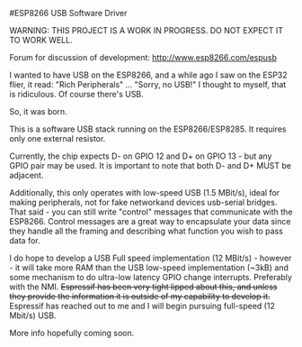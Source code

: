 #ESP8266 USB Software Driver

WARNING: THIS PROJECT IS A WORK IN PROGRESS.  DO NOT EXPECT IT TO WORK WELL.

Forum for discussion of development: http://www.esp8266.com/espusb


I wanted to have USB on the ESP8266, and a while ago I saw on the ESP32 flier, it read: "Rich Peripherals" ... "Sorry, no USB!" I thought to myself, that is ridiculous.  Of course there's USB.

So, it was born.

This is a software USB stack running on the ESP8266/ESP8285.  It requires only one external resistor.

Currently, the chip expects D- on GPIO 12 and D+ on GPIO 13 - but any GPIO pair may be used.  It is important to note that both D- and D+ MUST be adjacent.

Additionally, this only operates with low-speed USB (1.5 MBit/s), ideal for making peripherals, not for fake networkand devices usb-serial bridges.  That said - you can still write "control" messages that communicate with the ESP8266.  Control messages are a great way to encapsulate your data since they handle all the framing and describing what function you wish to pass data for.

I do hope to develop a USB Full speed implementation (12 MBit/s) - however - it will take more RAM than the USB low-speed implementation (~3kB) and some mechanism to do ultra-low latency GPIO change interrupts.  Preferably with the NMI.  ~~Espressif has been very tight lipped about this, and unless they provide the information it is outside of my capability to develop it.~~  Espressif has reached out to me and I will begin pursuing full-speed (12 Mbit/s) USB.

More info hopefully coming soon.

